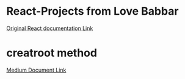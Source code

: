 # React-Projects from Love Babbar
[Original React documentation Link](https://react.dev)

# creatroot method
[Medium Document Link](https://medium.com/@Roshan-jha/virtual-dom-fibre-and-reconciliation-1d53e4ce673f)
